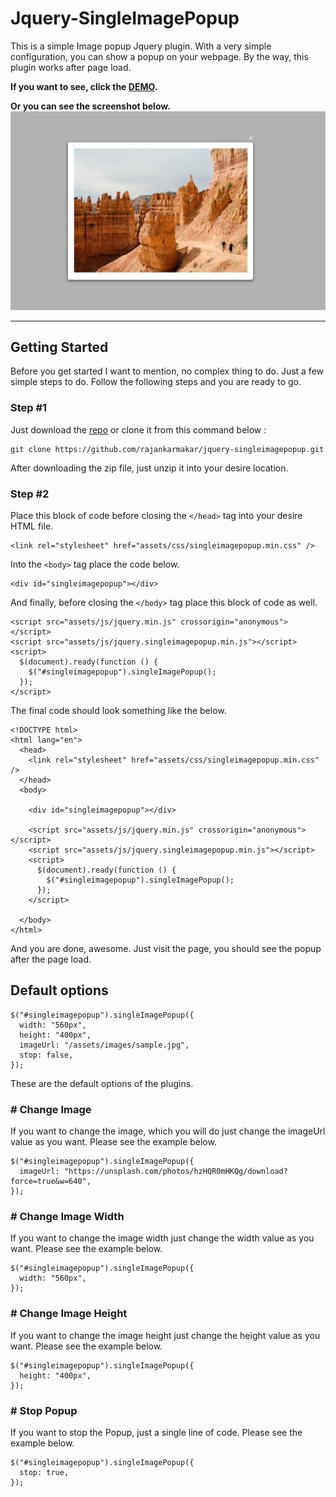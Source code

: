 # Jquery-SingleImagePopup

This is a simple Image popup Jquery plugin. With a very simple configuration, you can show a popup on your webpage. By the way, this plugin works after page load.

**If you want to see, click the [DEMO](https://jquery-singleimagepopup.netlify.app/).**

**Or you can see the screenshot below.**
![Single Image Pupup Jquery Plugin Screenshot](/assets/images/demo.jpg)

---

## Getting Started

Before you get started I want to mention, no complex thing to do. Just a few simple steps to do. Follow the following steps and you are ready to go.

### Step #1

Just download the [repo](https://github.com/rajankarmakar/jquery-singleimagepopup.git) or clone it from this command below :

```tsx
git clone https://github.com/rajankarmakar/jquery-singleimagepopup.git
```

After downloading the zip file, just unzip it into your desire location.

### Step #2

Place this block of code before closing the `</head>` tag into your desire HTML file.

```tsx
<link rel="stylesheet" href="assets/css/singleimagepopup.min.css" />
```

Into the `<body>` tag place the code below.

```tsx
<div id="singleimagepopup"></div>
```

And finally, before closing the `</body>` tag place this block of code as well.

```tsx
<script src="assets/js/jquery.min.js" crossorigin="anonymous"></script>
<script src="assets/js/jquery.singleimagepopup.min.js"></script>
<script>
  $(document).ready(function () {
    $("#singleimagepopup").singleImagePopup();
  });
</script>
```

The final code should look something like the below.

```tsx
<!DOCTYPE html>
<html lang="en">
  <head>
    <link rel="stylesheet" href="assets/css/singleimagepopup.min.css" />
  </head>
  <body>

    <div id="singleimagepopup"></div>

    <script src="assets/js/jquery.min.js" crossorigin="anonymous"></script>
    <script src="assets/js/jquery.singleimagepopup.min.js"></script>
    <script>
      $(document).ready(function () {
        $("#singleimagepopup").singleImagePopup();
      });
    </script>

  </body>
</html>
```

And you are done, awesome. Just visit the page, you should see the popup after the page load.

## Default options

```tsx
$("#singleimagepopup").singleImagePopup({
  width: "560px",
  height: "400px",
  imageUrl: "/assets/images/sample.jpg",
  stop: false,
});
```

These are the default options of the plugins.

### # Change Image

If you want to change the image, which you will do just change the imageUrl value as you want. Please see the example below.

```tsx
$("#singleimagepopup").singleImagePopup({
  imageUrl: "https://unsplash.com/photos/hzHQR0mHKQg/download?force=true&w=640",
});
```

### # Change Image Width

If you want to change the image width just change the width value as you want. Please see the example below.

```tsx
$("#singleimagepopup").singleImagePopup({
  width: "560px",
});
```

### # Change Image Height

If you want to change the image height just change the height value as you want. Please see the example below.

```tsx
$("#singleimagepopup").singleImagePopup({
  height: "400px",
});
```

### # Stop Popup

If you want to stop the Popup, just a single line of code. Please see the example below.

```tsx
$("#singleimagepopup").singleImagePopup({
  stop: true,
});
```
